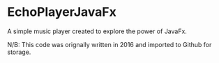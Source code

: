 # EchoPlayerJavaFx

A simple music player created to explore the power of JavaFx.

N/B: This code was orignally written in 2016 and imported to Github for storage.
